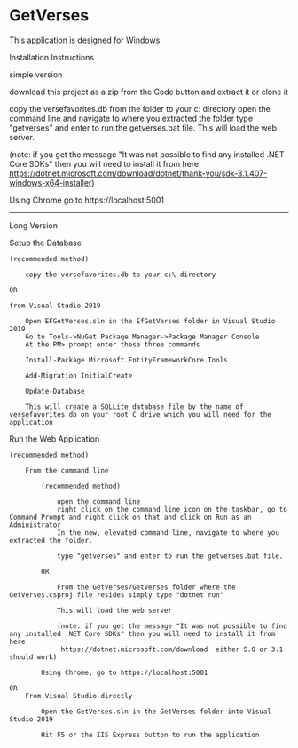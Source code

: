 # GetVerses

This application is designed for Windows

Installation Instructions

simple version

download this project as a zip from the Code button and extract it or clone it

copy the versefavorites.db from the folder to your c: directory
open the command line and navigate to where you extracted the folder
type "getverses" and enter to run the getverses.bat file.  This will load the web server.

(note: if you get the message "It was not possible to find any installed .NET Core SDKs" then you will need to install it from here
 https://dotnet.microsoft.com/download/dotnet/thank-you/sdk-3.1.407-windows-x64-installer)

Using Chrome go to https://localhost:5001



---
Long Version

Setup the Database 

	(recommended method)
	
		copy the versefavorites.db to your c:\ directory

	OR 
	
	from Visual Studio 2019

		Open EFGetVerses.sln in the EfGetVerses folder in Visual Studio 2019
		Go to Tools->NuGet Package Manager->Package Manager Console
		At the PM> prompt enter these three commands

		Install-Package Microsoft.EntityFrameworkCore.Tools

		Add-Migration InitialCreate

		Update-Database

		This will create a SQLLite database file by the name of versefavorites.db on your root C drive which you will need for the application


Run the Web Application


	(recommended method)

		From the command line 
		
			(recommended method)

				open the command line 
				right click on the command line icon on the taskbar, go to Command Prompt and right click on that and click on Run as an Administrator
				In the new, elevated command line, navigate to where you extracted the folder.
						
				type "getverses" and enter to run the getverses.bat file.

			OR

				From the GetVerses/GetVerses folder where the GetVerses.csproj file resides simply type "dotnet run"
				
				This will load the web server

				(note: if you get the message "It was not possible to find any installed .NET Core SDKs" then you will need to install it from here
				 https://dotnet.microsoft.com/download  either 5.0 or 3.1 should work)

			Using Chrome, go to https://localhost:5001

	OR
		From Visual Studio directly

			Open the GetVerses.sln in the GetVerses folder into Visual Studio 2019

			Hit F5 or the IIS Express button to run the application


